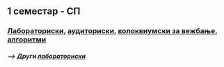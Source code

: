 ## 1 семестар - СП
### [Лабораториски](https://github.com/krembanan4e/Materijali-za-na-fakultet/tree/main/SP/labs), [аудиториски](https://github.com/krembanan4e/Materijali-za-na-fakultet/tree/main/SP/auditoriski), [колоквиумски за вежбање](https://github.com/krembanan4e/Materijali-za-na-fakultet/tree/main/SP/za%20vezhbanje), [алгоритми](https://github.com/krembanan4e/Materijali-za-na-fakultet/tree/main/SP/random)
##### --> Други [лабораториски](https://github.com/krembanan4e/Materijali-za-na-fakultet/tree/main/SP/dopolnitelni%20labs)
